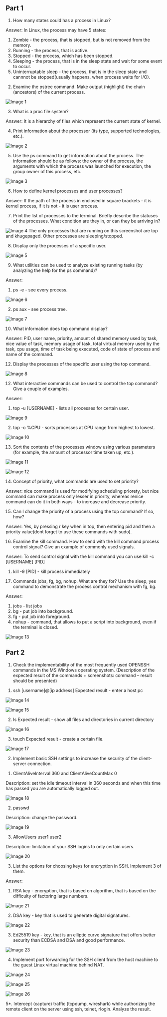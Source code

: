 <h2>Part 1</h2>

1. How many states could has a process in Linux?

Answer:
In Linux, the process may have 5 states:
1) Zombie - the process, that is stopped, but is not removed from the memory.
2) Running - the process, that is active.
3) Stopped - the process, which has been stopped.
4) Sleeping - the process, that is in the sleep state and wait for some event to occur.
5) Uninterruptable sleep - the process, that is in the sleep state and cannnot be stopped(usually happens, when process waits for I/O).

2. Examine the pstree command. Make output (highlight) the chain (ancestors) of the current process.

![Image 1](img/1.png)


3. What is a proc file system?

Answer:
It is a hierarchy of files which represent the current state of kernel.

4. Print information about the processor (its type, supported technologies, etc.).

![Image 2](img/2.png)


5. Use the ps command to get information about the process. The information should be as follows: the owner of the process, the arguments with which the process was launched for execution, the group owner of this process, etc.

![Image 3](img/3.png)


6. How to define kernel processes and user processes?

Answer:
If the path of the process in enclosed in square brackets - it is kernel process, if it is not - it is user process.

7. Print the list of processes to the terminal. Briefly describe the statuses of the processes. What condition are they in, or can they be arriving in?

![Image 4](img/4.png)
The only processes that are running on this screenshot are top and khugepaged. Other processes are sleeping/stopped.

8. Display only the processes of a specific user.

![Image 5](img/5.png)


9. What utilities can be used to analyze existing running tasks (by analyzing the help for the ps command)?

Answer:
1) ps -e - see every process.

![Image 6](img/6.png)


2) ps aux - see process tree.

![Image 7](img/7.png)


10. What information does top command display?

Answer:
PID, user name, priority, amount of shared memory used by task, nice value of task, memory usage of task, total virtual memory used by the task, cpu usage, time of task being executed, code of state of process and name of the command.

12. Display the processes of the specific user using the top command.

![Image 8](img/8.png)


12. What interactive commands can be used to control the top command? Give a couple of examples.

Answer:
1) top -u [USERNAME] - lists all processes for certain user.

![Image 9](img/9.png)


2) top -o %CPU - sorts processes at CPU range from highest to lowest.

![Image 10](img/10.png)


13. Sort the contents of the processes window using various parameters (for example, the amount of processor time taken up, etc.).

![Image 11](img/11.png)


![Image 12](img/12.png)


14. Concept of priority, what commands are used to set priority?

Answer:
nice command is used for modifying scheduling priorety, but nice command can make process only lesser in priority, whereas renice command can do it in both ways - to increase and decrease priority.

15. Can I change the priority of a process using the top command? If so, how?

Answer:
Yes, by pressing r key when in top, then entering pid and then a priority value(dont forget to use these commands with sudo).

16. Examine the kill command. How to send with the kill command process control signal? Give an example of commonly used signals.

Answer:
To send control signal with the kill command you can use kill -c [USERNAME] [PID]
1) kill -9 [PID] - kill process immediately 


17. Commands jobs, fg, bg, nohup. What are they for? Use the sleep, yes command to demonstrate the process control mechanism with fg, bg.

Answer:
1) jobs - list jobs
2) bg - put job into background.
3) fg - put job into foreground.
4) nohup - command, that allows to put a script into background, even if the terminal is closed.


![Image 13](img/13.png)


<h2>Part 2</h2>

1. Check the implementability of the most frequently used OPENSSH commands in the MS Windows operating system. (Description of the expected result of the commands + screenshots: command – result should be presented)

1) ssh [username]@[ip address]
Expected result - enter a host pc

![Image 14](img/14.png)


![Image 15](img/15.png)


2) ls
Expected result - show all files and directories in current directory

![Image 16](img/16.png)


3) touch
Expected result - create a certain file.

![Image 17](img/17.png)


2. Implement basic SSH settings to increase the security of the client-server connection.

1) ClientAliveInterval 360 and ClientAliveCountMax 0

Description: set the idle timeout interval in 360 seconds and when this time has passed you are automatically logged out.

![Image 18](img/18.png)


2) passwd

Description: change the password.

![Image 19](img/19.png)


3) AllowUsers user1 user2

Description: limitation of your SSH logins to only certain users.

![Image 20](img/20.png)


3. List the options for choosing keys for encryption in SSH. Implement 3 of them.

Answer:
1) RSA key - encryption, that is based on algorithm, that is based on the difficulty of factoring large numbers.

![Image 21](img/21.png)


2) DSA key - key that is used to generate digital signatures.

![Image 22](img/22.png)


3) Ed25519 key - key, that is an elliptic curve signature that offers better security than ECDSA and DSA and good performance.

![Image 23](img/23.png)


4. Implement port forwarding for the SSH client from the host machine to the guest Linux virtual machine behind NAT.

![Image 24](img/24.png)


![Image 25](img/25.png)


![Image 26](img/26.png)


5*. Intercept (capture) traffic (tcpdump, wireshark) while authorizing the remote client on the server using ssh, telnet, rlogin. Analyze the result.